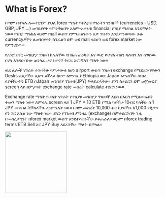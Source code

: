 # What is Forex?

በጣም በቀላሉ ለመተርጎም ያህል forex ማለት የተለያዩ ሃገራትን ገንዘቦች (currencies - USD, GBP, JPY ...) መገበያየት የምንችልበት አለም-አቀፋዊ financial የገበያ ማዕከል እንደማለት ነው። የገበያ ማዕከል ወይም mall ውስጥ የምንፈልገውን እቃ ገዝተን እንደምንወጣው ሁሉ currencyዎችን ለመገበያየት ስንፈልግ ደሞ ወደ mall ሳይሆን ወደ forex market ነው የምንሄደው። 

የአንድ ሀገር መገበያያ ገንዘብ ከሌላኛው የበለጠ ጠንካራ እና ውድ ይሆናል ብለን ካሰብን እና ከገዛነው ቦሃላ እንዳሰብነው ጠንካራ ሆኖ ከተገኘ ትርፍ እናገኛለን ማለት ነው። 

ወደ ሌሎች ሃገራት ተጉዛችሁ የምታውቁ ከሆነ airport ውስጥ ገንዘብ exchange የሚደረጉባቸውን Desks አይታችሁ ሊሆን ይችላል ከዛም ለምሳሌ ከEthiopia ወደ Japan እየሄዳችሁ ከነበረ የያዛችሁትን ETB በJapan መገበያያ ገንዘብ(JPY) ትቀይራላችሁ። ያንን ስታደርጉ ደሞ መጀመርያ screen ላይ በምታዩት exchange rate መሰረት calculate ተደርጎ ነው። 

Exchange rate ማለት የሁለት ሃገራት የተለያዩ መገበያያ ገንዘቦች እርስ በእርስ የሚለወጡበት ተመን ማለት ነው። ለምሳሌ screen ላይ 1 JPY = 10 ETB የሚል ካያችሁ 10ብር ካላችሁ ከ 1 JPY መቀበል ትችላላችሁ እንደማለት ነው። በዛም መሰረት  10,000 ብር ከያዛችሁ ከ1,000 የጃፓን የን ጋር እኩል ነው ማለት ነው።  ይሄን የገንዘብ ምንዘራ (exchange) በምታደርጉበት ጊዜ በመሰረታዊነት በforex market ውስጥ እንደተሳተፋችሁ ይቆጠራል። ወይም በforex trading terms ETB Sell እና JPY Buy አደረጋችሁ ማለት ይቻላል።

<img src="https://bpcdn.co/images/2018/07/10221925/exchange-currency-360x360.png" width="200" height="200">




